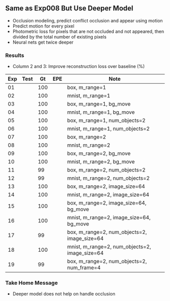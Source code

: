## Same as Exp008 But Use Deeper Model 

- Occlusion modeling, predict conflict occlusion and appear using motion
- Predict motion for every pixel
- Photometric loss for pixels that are not occluded and not appeared, then divided by the total number of existing pixels
- Neural nets get twice deeper

### Results

- Column 2 and 3: Improve reconstruction loss over baseline (%) 

| Exp  | Test | Gt   | EPE  | Note |
| ---- | ---- | ---- | ---- | ---- | 
| 01 |  | 100 |  | box, m_range=1 |
| 02 |  | 100 |  | mnist, m_range=1 |
| 03 |  | 100 |  | box, m_range=1, bg_move |
| 04 |  | 100 |  | mnist, m_range=1, bg_move |
| 05 |  | 100 |  | box, m_range=1, num_objects=2 |
| 06 |  | 100 |  | mnist, m_range=1, num_objects=2 |
| 07 |  | 100 |  | box, m_range=2 |
| 08 |  | 100 |  | mnist, m_range=2 |
| 09 |  | 100 |  | box, m_range=2, bg_move |
| 10 |  | 100 |  | mnist, m_range=2, bg_move |
| 11 |  | 99 |  | box, m_range=2, num_objects=2 |
| 12 |  | 99 |  | mnist, m_range=2, num_objects=2 |
| 13 |  | 100 |  | box, m_range=2, image_size=64 |
| 14 |  | 100 |  | mnist, m_range=2, image_size=64 |
| 15 |  | 100 |  | box, m_range=2, image_size=64, bg_move |
| 16 |  | 100 |  | mnist, m_range=2, image_size=64, bg_move |
| 17 |  | 99 |  | box, m_range=2, num_objects=2, image_size=64 |
| 18 |  | 100 |  | mnist, m_range=2, num_objects=2, image_size=64 |
| 19 |  | 99 |  | box, m_range=2, num_objects=2, num_frame=4 |

### Take Home Message

- Deeper model does not help on handle occlusion
